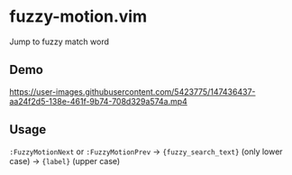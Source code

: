 # fuzzy-motion.vim

Jump to fuzzy match word

## Demo

https://user-images.githubusercontent.com/5423775/147436437-aa24f2d5-138e-461f-9b74-708d329a574a.mp4

## Usage

`:FuzzyMotionNext` or `:FuzzyMotionPrev` -> `{fuzzy_search_text}` (only lower case) -> `{label}` (upper case)
